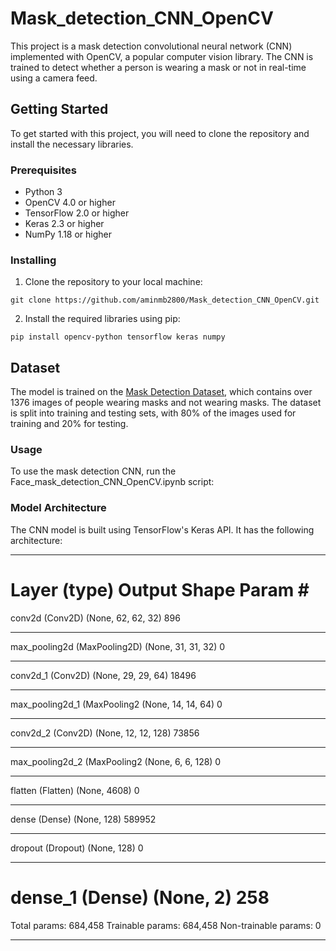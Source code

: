 # Mask_detection_CNN_OpenCV

This project is a mask detection convolutional neural network (CNN) implemented with OpenCV, a popular computer vision library. The CNN is trained to detect whether a person is wearing a mask or not in real-time using a camera feed.

## Getting Started

To get started with this project, you will need to clone the repository and install the necessary libraries.

### Prerequisites

* Python 3
* OpenCV 4.0 or higher
* TensorFlow 2.0 or higher
* Keras 2.3 or higher
* NumPy 1.18 or higher

### Installing

1. Clone the repository to your local machine:

```
git clone https://github.com/aminmb2800/Mask_detection_CNN_OpenCV.git
```
2. Install the required libraries using pip:

```
pip install opencv-python tensorflow keras numpy
```
## Dataset 

The model is trained on the [Mask Detection Dataset](https://drive.google.com/drive/folders/1Eru9OyBdY5FDRegYcuZoEgR5pKCLPYfa?usp=sharing), which contains over 1376 images of people wearing masks and not wearing masks. The dataset is split into training and testing sets, with 80% of the images used for training and 20% for testing.

### Usage

To use the mask detection CNN, run the Face_mask_detection_CNN_OpenCV.ipynb script:

### Model Architecture

The CNN model is built using TensorFlow's Keras API. It has the following architecture:


_________________________________________________________________
Layer (type)                 Output Shape              Param #
=================================================================
conv2d (Conv2D)              (None, 62, 62, 32)        896
_________________________________________________________________
max_pooling2d (MaxPooling2D) (None, 31, 31, 32)        0
_________________________________________________________________
conv2d_1 (Conv2D)            (None, 29, 29, 64)        18496
_________________________________________________________________
max_pooling2d_1 (MaxPooling2 (None, 14, 14, 64)        0
_________________________________________________________________
conv2d_2 (Conv2D)            (None, 12, 12, 128)       73856
_________________________________________________________________
max_pooling2d_2 (MaxPooling2 (None, 6, 6, 128)          0
_________________________________________________________________
flatten (Flatten)            (None, 4608)              0
_________________________________________________________________
dense (Dense)                (None, 128)               589952
_________________________________________________________________
dropout (Dropout)            (None, 128)               0
_________________________________________________________________
dense_1 (Dense)              (None, 2)                 258
=================================================================
Total params: 684,458
Trainable params: 684,458
Non-trainable params: 0
_________________________________________________________________




